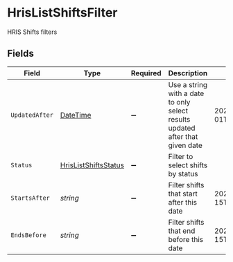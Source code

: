 # HrisListShiftsFilter

HRIS Shifts filters


## Fields

| Field                                                                                 | Type                                                                                  | Required                                                                              | Description                                                                           | Example                                                                               |
| ------------------------------------------------------------------------------------- | ------------------------------------------------------------------------------------- | ------------------------------------------------------------------------------------- | ------------------------------------------------------------------------------------- | ------------------------------------------------------------------------------------- |
| `UpdatedAfter`                                                                        | [DateTime](https://learn.microsoft.com/en-us/dotnet/api/system.datetime?view=net-5.0) | :heavy_minus_sign:                                                                    | Use a string with a date to only select results updated after that given date         | 2020-01-01T00:00:00.000Z                                                              |
| `Status`                                                                              | [HrisListShiftsStatus](../../Models/Requests/HrisListShiftsStatus.md)                 | :heavy_minus_sign:                                                                    | Filter to select shifts by status                                                     |                                                                                       |
| `StartsAfter`                                                                         | *string*                                                                              | :heavy_minus_sign:                                                                    | Filter shifts that start after this date                                              | 2024-01-15T09:00                                                                      |
| `EndsBefore`                                                                          | *string*                                                                              | :heavy_minus_sign:                                                                    | Filter shifts that end before this date                                               | 2024-01-15T17:00                                                                      |
